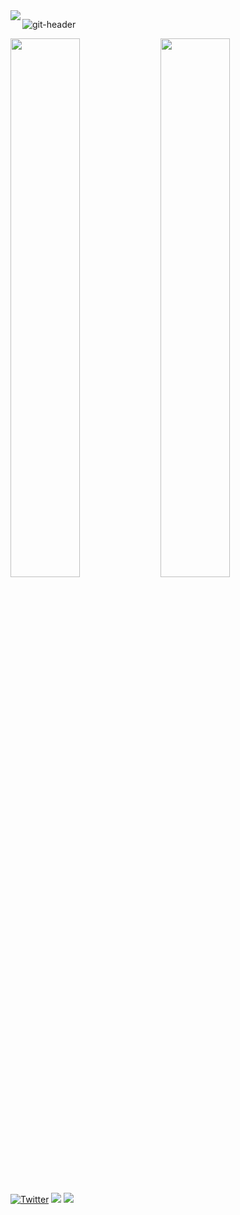 <img align="left" src ="https://komarev.com/ghpvc/?username=Mosericko&color=00ADFE">


![git-header](https://user-images.githubusercontent.com/59916614/169169646-33eec538-b1ed-49a4-bd9c-9316df9a6d38.png)


<!-- A **Software Developer** by Heart. I love building Android applications that have a rich user experience. I am a **simple** guy with a taste for the simple things in life, which is reflected in my **minimalistic** yet **sophisticated** designs. I enjoy coming up with **solutions** to problems through the use of tech. I am extremely **detail-oriented** and **Analytical** in everything I do because I believe the **devil is in the details**. I am currently transitioning from building Apps with **Java** to primarily developing with **Kotlin**.
I'm also interested in joining the **Android Open Source Community** as I strive to **learn** and **contribute**. To get in touch with me or link up, you can do so below through **Twitter** or **Gmail**. My Github stats are as follows: -->

<img align="left" width="47%" src="https://github-readme-stats.vercel.app/api?username=mosericko&show_icons=true&theme=algolia" /> <img width="47%" src="https://github-readme-streak-stats.herokuapp.com?user=Mosericko&theme=algolia&date_format=j%20M%5B%20Y%5D" />


 <a href="https://twitter.com/mosericko" title="Redirect to Twitter"><img src="https://img.shields.io/badge/Twitter-1DA1F2?style=for-the-badge&logo=twitter&logoColor=white"  alt="Twitter" /></a> <a href="mailto:mosericko@gmail.com?"><img src="https://img.shields.io/badge/gmail-%23DD0031.svg?&style=for-the-badge&logo=gmail&logoColor=white"/></a> <a href="https://stackoverflow.com/users/13259575/mosericko"><img src="https://img.shields.io/badge/-Stackoverflow-FE7A16?style=for-the-badge&logo=stack-overflow&logoColor=white"/></a>
 
 
 
 

